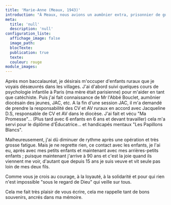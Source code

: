 ```yaml
---
title: 'Marie-Anne (Meaux, 1943)'
introduction: "À Meaux, nous avions un aumônier extra, prisonnier de guerre, aumônier aussi de la JAC.Il m'a demandé de prendre la responsabilité des CV et AV ruraux.."
meta:
  title: 'null'
  description: 'null'
configuration_liste:
  affichage_image: false
  image_path:
  blocTexte:
  publication: true
  texte:
  couleur: rouge
module_images:
---
```



Apr&egrave;s mon baccalaur&eacute;at, je d&eacute;sirais m'occuper d'enfants ruraux que je voyais d&eacute;sœuvr&eacute;s dans les villages. J'ai d'abord suivi quelques cours de psychologie infantile &agrave; Paris (ma m&egrave;re &eacute;tait parisienne) pour m'aider en tant que cat&eacute;chiste. Puis j'ai fait connaissance de Mr l'Abb&eacute; Bouclet, aum&ocirc;nier dioc&eacute;sain des jeunes, JAC, etc. A la fin d'une session JAC, il m'a demand&eacute; de prendre la responsabilit&eacute; des CV et AV ruraux en accord avec Jacqueline D.S, responsable de CV et AV dans le dioc&egrave;se. J'ai fait et v&eacute;cu "Ma Promesse"… (Plus tard avec 6 enfants en 6 ans et devant travailler) cela m'a servi pour le dipl&ocirc;me d'&Eacute;ducatrice… et handicap&eacute;s mentaux "Les Papillons Blancs".

Malheureusement, j'ai d&ucirc; diminuer de rythme apr&egrave;s une op&eacute;ration et tr&egrave;s grosse fatigue. Mais je ne regrette rien, ce contact avec les enfants, je l'ai eu, apr&egrave;s avec mes petits enfants et maintenant avec mes arri&egrave;res-petits enfants ; puisque maintenant j'arrive &agrave; 90 ans et c'est la joie quand ils viennent me voir, d'autant que depuis 15 ans je suis veuve et vit seule pas loin de mes deux fils.

Comme vous je crois au courage, &agrave; la loyaut&eacute;, &agrave; la solidarit&eacute; et pour qui rien n'est impossible "sous le regard de Dieu" qui veille sur tous.

Cela me fait tr&egrave;s plaisir de vous &eacute;crire, cela me rappelle tant de bons souvenirs, ancr&eacute;s dans ma m&eacute;moire.